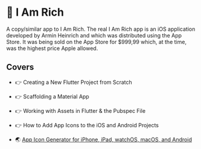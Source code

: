 # 💎 I Am Rich

A copy/similar app to I Am Rich. The real I Am Rich app is an iOS application developed by Armin Heinrich and which was distributed using the App Store. It was being sold on the App Store for $999,99 which, at the time, was the highest price Apple allowed.

## Covers

- 👉 Creating a New Flutter Project from Scratch
- 👉 Scaffolding a Material App
- 👉 Working with Assets in Flutter & the Pubspec File
- 👉 How to Add App Icons to the iOS and Android Projects

- 🌏 [App Icon Generator for iPhone, iPad, watchOS, macOS, and Android](https://appicon.co/)
